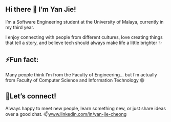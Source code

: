 ## Hi there 👋 I’m Yan Jie!

I’m a Software Engineering student at the University of Malaya, currently in my third year.

I enjoy connecting with people from different cultures, love creating things that tell a story, and believe tech should always make life a little brighter ✨

## ⚡Fun fact:
Many people think I’m from the Faculty of Engineering… but I’m actually from Faculty of Computer Science and Information Technology 😆

## 💬Let’s connect!
Always happy to meet new people, learn something new, or just share ideas over a good chat.
📫www.linkedin.com/in/yan-jie-cheong
